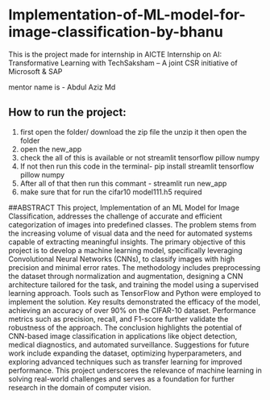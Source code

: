 # Implementation-of-ML-model-for-image-classification-by-bhanu
This is the project made for internship in AICTE Internship on AI: Transformative Learning with TechSaksham – A joint CSR initiative of Microsoft & SAP

mentor name is -  Abdul Aziz Md

## How to run the project:
1. first open the folder/ download the zip file the unzip it then open the folder
2. open the new_app
3. check the all of this is available or not streamlit tensorflow pillow numpy
4. If not then run this code in the terminal- pip install streamlit tensorflow pillow numpy
5. After all of that then run this commant -  streamlit run new_app
6. make sure that for run the cifar10 model111.h5 required

##ABSTRACT
This project, Implementation of an ML Model for Image Classification, addresses the challenge of accurate and efficient categorization of images into predefined classes. The problem stems from the increasing volume of visual data and the need for automated systems capable of extracting meaningful insights.
The primary objective of this project is to develop a machine learning model, specifically leveraging Convolutional Neural Networks (CNNs), to classify images with high precision and minimal error rates. The methodology includes preprocessing the dataset through normalization and augmentation, designing a CNN architecture tailored for the task, and training the model using a supervised learning approach. Tools such as TensorFlow and Python were employed to implement the solution.
Key results demonstrated the efficacy of the model, achieving an accuracy of over 90% on the CIFAR-10 dataset. Performance metrics such as precision, recall, and F1-score further validate the robustness of the approach.
The conclusion highlights the potential of CNN-based image classification in applications like object detection, medical diagnostics, and automated surveillance. Suggestions for future work include expanding the dataset, optimizing hyperparameters, and exploring advanced techniques such as transfer learning for improved performance.
This project underscores the relevance of machine learning in solving real-world challenges and serves as a foundation for further research in the domain of computer vision.

